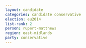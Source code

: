 ```yaml
---
layout: candidate
categories: candidate conservative
election: eu2014
list-rank: 2
person: rupert-matthews
region: east-midlands
party: conservative
---
```


